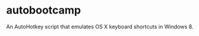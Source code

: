 autobootcamp
============

An AutoHotkey script that emulates OS X keyboard shortcuts in Windows 8.
